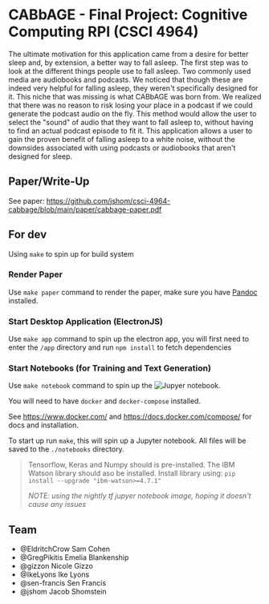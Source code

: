 # CABbAGE - Final Project: Cognitive Computing RPI (CSCI 4964)

The ultimate motivation for this application came from a desire for better
sleep and, by extension, a better way to fall asleep. The first step was to
look at the different things people use to fall asleep. Two commonly used media
are audiobooks and podcasts. We noticed that though these are indeed very
helpful for falling asleep, they weren't specifically designed for it. This
niche that was missing is what CABbAGE was born from. We realized that there
was no reason to risk losing your place in a podcast if we could generate the
podcast audio on the fly. This method would allow the user to select the
"sound" of audio that they want to fall asleep to, without having to find an
actual podcast episode to fit it. This application allows a user to gain the
proven benefit of falling asleep to a white noise, without the downsides
associated with using podcasts or audiobooks that aren't designed for sleep.

## Paper/Write-Up

See paper: https://github.com/jshom/csci-4964-cabbage/blob/main/paper/cabbage-paper.pdf

## For dev

Using `make` to spin up for build system

### Render Paper

Use `make paper` command to render the paper, make sure you have [Pandoc](https://pandoc.org) installed.

### Start Desktop Application (ElectronJS)

Use `make app` command to spin up the electron app, you will first need to enter the `/app` directory and run `npm install` to fetch dependencies

### Start Notebooks (for Training and Text Generation)

Use `make notebook` command to spin up the ![Jupyer](https://jupyter.org/) notebook.

You will need to have `docker` and `docker-compose` installed.

See https://www.docker.com/ and https://docs.docker.com/compose/ for docs and installation.

To start up run `make`, this will spin up a Jupyter notebook. All files will be
saved to the `./notebooks` directory.

>Tensorflow, Keras and Numpy should is pre-installed. The IBM Watson library should aso be installed.
>    Install library using: `pip install --upgrade "ibm-watson>=4.7.1"`
>
>_NOTE: using the nightly tf jupyer notebook image, hoping it doesn't cause any issues_

## Team

- @EldritchCrow Sam Cohen
- @GregPikitis Emelia Blankenship
- @gizzon Nicole Gizzo
- @IkeLyons Ike Lyons
- @sen-francis Sen Francis
- @jshom Jacob Shomstein
